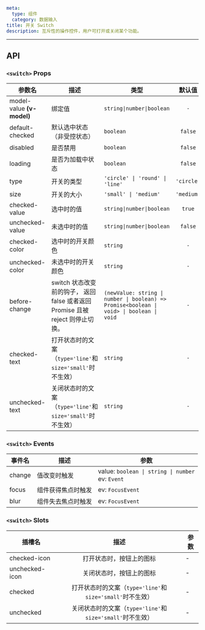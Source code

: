```yaml
meta:
  type: 组件
  category: 数据输入
title: 开关 Switch
description: 互斥性的操作控件，用户可打开或关闭某个功能。
```
---

<!--@include: ./__demo__/basic.md-->

<!--@include: ./__demo__/type.md-->

<!--@include: ./__demo__/size.md-->

<!--@include: ./__demo__/disabled.md-->

<!--@include: ./__demo__/color.md-->

<!--@include: ./__demo__/value.md-->

<!--@include: ./__demo__/change-intercept.md-->

<!--@include: ./__demo__/loading.md-->

<!--@include: ./__demo__/text.md-->

<!--@include: ./__demo__/icon.md-->

## API


### `<switch>` Props

|参数名|描述|类型|默认值|版本|
|---|---|---|:---:|:---|
|model-value **(v-model)**|绑定值|`string\|number\|boolean`|`-`||
|default-checked|默认选中状态（非受控状态）|`boolean`|`false`||
|disabled|是否禁用|`boolean`|`false`||
|loading|是否为加载中状态|`boolean`|`false`||
|type|开关的类型|`'circle' \| 'round' \| 'line'`|`'circle'`||
|size|开关的大小|`'small' \| 'medium'`|`'medium'`||
|checked-value|选中时的值|`string\|number\|boolean`|`true`|1.0.0|
|unchecked-value|未选中时的值|`string\|number\|boolean`|`false`|1.0.0|
|checked-color|选中时的开关颜色|`string`|`-`|1.0.0|
|unchecked-color|未选中时的开关颜色|`string`|`-`|1.0.0|
|before-change|switch 状态改变前的钩子， 返回 false 或者返回 Promise 且被 reject 则停止切换。|`(newValue: string \| number \| boolean) => Promise<boolean \| void> \| boolean \| void`|`-`|1.0.0|
|checked-text|打开状态时的文案（`type='line'`和`size='small'`时不生效）|`string`|`-`|1.0.0|
|unchecked-text|关闭状态时的文案（`type='line'`和`size='small'`时不生效）|`string`|`-`|1.0.0|
### `<switch>` Events

|事件名|描述|参数|
|---|---|---|
|change|值改变时触发|value: ` boolean \| string \| number `<br>ev: `Event`|
|focus|组件获得焦点时触发|ev: `FocusEvent`|
|blur|组件失去焦点时触发|ev: `FocusEvent`|
### `<switch>` Slots

|插槽名|描述|参数|
|---|:---:|---|
|checked-icon|打开状态时，按钮上的图标|-|
|unchecked-icon|关闭状态时，按钮上的图标|-|
|checked|打开状态时的文案（`type='line'`和`size='small'`时不生效）|-|
|unchecked|关闭状态时的文案（`type='line'`和`size='small'`时不生效）|-|



